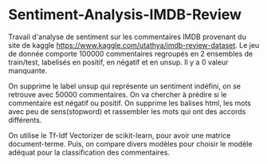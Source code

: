 # Sentiment-Analysis-IMDB-Review


Travail d'analyse de sentiment sur les commentaires IMDB provenant du site de kaggle https://www.kaggle.com/utathya/imdb-review-dataset. Le jeu de donnée comporte 100000 commentaires regroupés en 2 ensembles de train/test, labelisés en positif, en négatif et en unsup. Il y a 0 valeur manquante. 

On supprime le label unsup qui représente un sentiment indéfini, on se retrouve avec 50000 commentaires. On va chercher à prédire si le commentaire est négatif ou positif. On supprime les balises html, les mots avec peu de sens(stopword) et rassembler les mots qui ont des accords différents.

On utilise le Tf-Idf Vectorizer de scikit-learn, pour avoir une matrice document-terme. Puis, on compare divers modèles pour choisir le modèle adéquat pour la classification des commentaires.
